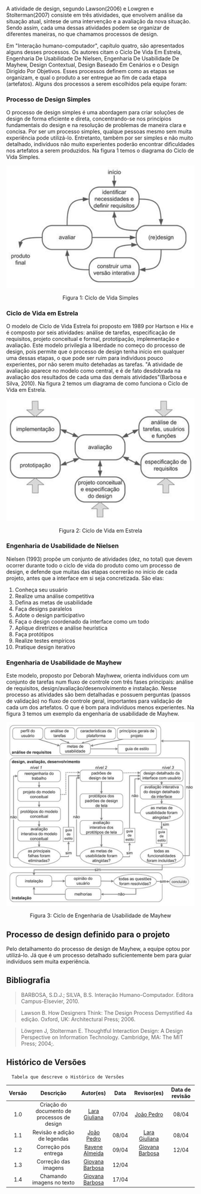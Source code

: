 A atividade de design, segundo Lawson(2006) e Lowgren e Stolterman(2007) consiste em três atividades, que envolvem análise da situação atual, síntese de uma intervenção e a avaliação da nova situação. Sendo assim, cada uma dessas atividades podem se organizar de diferentes maneiras, no que chamamos processos de design.

Em "Interação humano-computador", capítulo quatro, são apresentados alguns desses processos. Os autores citam o Ciclo De Vida Em Estrela, Engenharia De Usabilidade De Nielsen, Engenharia De Usabilidade De Mayhew, Design Contextual, Design Baseado Em Cenários e o Design Dirigido Por Objetivos.
Esses processos definem como as etapas se organizam, e qual o produto a ser entregue ao fim de cada etapa (artefatos).
Alguns dos processos a serem escolhidos pela equipe foram:

### Processo de Design Simples

O processo de design simples é uma abordagem para criar soluções de design de forma eficiente e direta, concentrando-se nos princípios fundamentais do design e na resolução de problemas de maneira clara e concisa. Por ser um processo simples, qualque pessoas mesmo sem muita experiência pode utilizá-lo. Entretanto, também por ser simples e não muito detalhado, indivíduos não muito experientes poderão encontrar dificuldades nos artefatos a serem produzidos. Na figura 1 temos o diagrama do Ciclo de Vida Simples.

![Cilo de Design Simples](../assets/planejamento/ciclo-simples.png)
<div align="center">
<p> Figura 1: Ciclo de Vida Simples </p> 
</div>


### Ciclo de Vida em Estrela

O modelo de Ciclo de Vida Estrela foi proposto em 1989 por Hartson e Hix e é composto por seis atividades: análise de tarefas, especificação de requisitos, projeto conceitual e formal, prototipação, implementação e avaliação. Este modelo privilegia a liberdade no começo do processo de design, pois permite que o processo de design tenha início em qualquer uma dessas etapas, o que pode ser ruim para indivíduos pouco experientes, por não serem muito detehadas as tarefas. "A atividade de avaliação aparece no modelo como central, e é de fato desdobrada na avaliação dos resultados de cada uma das demais atividades"(Barbosa e Silva, 2010). Na figura 2 temos um diagrama de como funciona o Ciclo de Vida em Estrela.

![Cilo de Vida em Estrela](../assets/planejamento/ciclo-estrela.png)
<div align="center">
<p> Figura 2: Ciclo de Vida em Estrela</p> 
</div>

### Engenharia de Usabilidade de Nielsen

Nielsen (1993) propõe um conjunto de atividades (dez, no total) que devem ocorrer durante todo o ciclo de vida do produto como um processo de design, e defende que muitas das etapas ocerrerão no início de cada projeto, antes que a interface em si seja concretizada. São elas:
1. Conheça seu usuário
2. Realize uma análise competitiva
3. Defina as metas de usabilidade
4. Faça designs paralelos
5. Adote o design participativo
6. Faça o design coordenado da interface como um todo
7. Aplique diretrizes e análise heurística
8. Faça protótipos
9. Realize testes empíricos
10. Pratique design iterativo

### Engenharia de Usabilidade de Mayhew

Este modelo, proposto por Deborah Mayhwew, orienta indíviduos com um conjunto de tarefas num fluxo de controle com três fases principais: análise de
requisitos, design/avaliação/desenvolvimento e instalação. Nesse processo as atividades são bem detalhadas e possuem perguntas (passos de validação) no fluxo de controle geral, importantes para validação de cada um dos artefatos. O que é bom para indivíduos menos experientes. Na figura 3 temos um exemplo da engenharia de usabilidade de Mayhew.

![Engenharia de Usabilidade de Mayhew](../assets/planejamento/ciclo-eng-mayhew.png)
<div align="center">
<p> Figura 3: Ciclo de Engenharia de Usabilidade de Mayhew</p> 
</div>

## Processo de design definido para o projeto

Pelo detalhamento do processo de design de Mayhew, a equipe optou por utilizá-lo. Já que é um processo detalhado suficientemente bem para guiar indivíduos sem muita experiência.

## Bibliografia
> BARBOSA, S.D.J.; SILVA, B.S. Interação Humano-Computador. Editora Campus-Elsevier, 2010.

> Lawson B. How Designers Think: The Design Process Demystified 4a edição. Oxford, UK: Architectural Press; 2006.

> Löwgren J, Stolterman E. Thoughtful Interaction Design: A Design Perspective on Information Technology. Cambridge, MA: The MIT Press; 2004;.

## Histórico de Versões
      Tabela que descreve o Histórico de Versões
| Versão |          Descrição              |     Autor(es)      |      Data      |   Revisor(es)     |    Data de revisão    |  
|:------:|:-------------------------------:|:--------------:|:--------------:|:-------------:|:---------------------:|
|  1.0   | Criação do documento de processos de design                   |   [Lara Giuliana](https://github.com/gravelylara)     |   07/04   |      [João Pedro](https://github.com/...)    |     08/04                 |
|  1.1   | Revisão e adição de legendas                 |   [João Pedro](https://github.com/...)     |   08/04   |  [Lara Giuliana](https://github.com/gravelylara)        |       08/04               |
|  1.2   | Correção pós entrega                   |   [Rayene Almeida ](https://github.com/rayenealmeida)      |   09/04   |      [Giovana Barbosa ](https://github.com/gio221)         |        12/04              |
|  1.3   | Correção das imagens                   |  [Giovana Barbosa ](https://github.com/gio221)    |   12/04   |               |                   |
|  1.4   | Chamando imagens no texto                 |  [Giovana Barbosa ](https://github.com/gio221)    |   17/04   |               |                   |